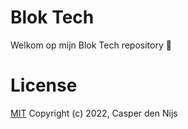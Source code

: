 # Blok Tech
Welkom op mijn Blok Tech repository 👋

# License
[MIT](https://github.com/casperdennijs/Blok-Tech/blob/main/LICENSE)
Copyright (c) 2022, Casper den Nijs
